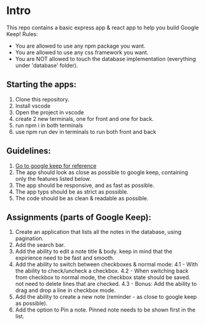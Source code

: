 # Intro

This repo contains a basic express app & react app to help you build Google Keep!
Rules:

- You are allowed to use any npm package you want.
- You are allowed to use any css framework you want.
- You are NOT allowed to touch the database implementation (everything under 'database' folder).

## Starting the apps:

1. Clone this repository.
2. Install vscode
3. Open the project in vscode
4. create 2 new terminals, one for front and one for back.
5. run npm i in both terminals
6. use npm run dev in terminals to run both front and back

## Guidelines:
1. [Go to google keep for reference](https://keep.google.com/)
2. The app should look as close as possible to google keep, containing only the features listed below.
3. The app should be responsive, and as fast as possible.
4. The app typs should be as strict as possible.
5. The code should be as clean & readable as possible. 

## Assignments (parts of Google Keep):
1. Create an application that lists all the notes in the database, using pagination.
2. Add the search bar.
3. Add the ability to edit a note title & body. keep in mind that the expirience need to be fast and smooth.
4. Add the ability to switch between checkboxes & normal mode:
   4.1 - With the ability to check/uncheck a checkbox.
   4.2 - When switching back from checkbox to normal mode, the checkbox state should be saved. not need to delete lines that are checked.
   4.3 - Bonus: Add the ability to drag and drop a line in checkbox mode.
5. Add the ability to create a new note (reminder - as close to google keep as possible).
6. Add the option to Pin a note. Pinned note needs to be shown first in the list.
